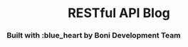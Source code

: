 <h1 align="center">
    RESTful API Blog
</h1>


### Built with :blue_heart by Boni Development Team
